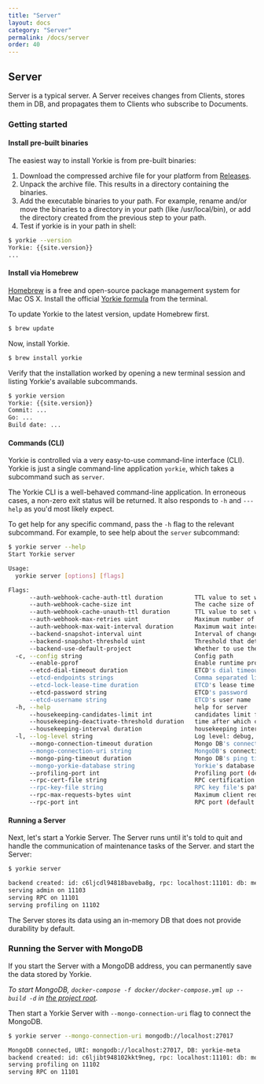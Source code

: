 ```yaml
---
title: "Server"
layout: docs
category: "Server"
permalink: /docs/server
order: 40
---
```


## Server

Server is a typical server. A Server receives changes from Clients, stores them in DB, and propagates them to Clients who subscribe to Documents.

### Getting started

#### Install pre-built binaries

The easiest way to install Yorkie is from pre-built binaries:

1. Download the compressed archive file for your platform from [Releases](https://github.com/yorkie-team/yorkie/releases).
2. Unpack the archive file. This results in a directory containing the binaries.
3. Add the executable binaries to your path. For example, rename and/or move the binaries to a directory in your path (like /usr/local/bin), or add the directory created from the previous step to your path.
4. Test if yorkie is in your path in shell:
```bash
$ yorkie --version
Yorkie: {{site.version}}
...
```

#### Install via Homebrew

[Homebrew](https://brew.sh/) is a free and open-source package management system for Mac OS X. Install the official [Yorkie formula](https://formulae.brew.sh/formula/yorkie) from the terminal.

To update Yorkie to the latest version, update Homebrew first.

```bash
$ brew update
```

Now, install Yorkie.

```bash
$ brew install yorkie
```

Verify that the installation worked by opening a new terminal session and listing Yorkie's available subcommands.

```bash
$ yorkie version
Yorkie: {{site.version}}
Commit: ...
Go: ...
Build date: ...
```

#### Commands (CLI)

Yorkie is controlled via a very easy-to-use command-line interface (CLI). Yorkie is just a single command-line application  `yorkie`, which takes a subcommand such as `server`.

The Yorkie CLI is a well-behaved command-line application. In erroneous cases, a non-zero exit status will be returned. It also responds to `-h` and `---help` as you'd most likely expect.

To get help for any specific command, pass the `-h` flag to the relevant subcommand. For example, to see help about the `server` subcommand:

```bash
$ yorkie server --help
Start Yorkie server

Usage:
  yorkie server [options] [flags]

Flags:
      --auth-webhook-cache-auth-ttl duration         TTL value to set when caching authorized webhook response. (default 10s)
      --auth-webhook-cache-size int                  The cache size of the authorization webhook. (default 5000)
      --auth-webhook-cache-unauth-ttl duration       TTL value to set when caching unauthorized webhook response. (default 10s)
      --auth-webhook-max-retries uint                Maximum number of retries for an authorization webhook. (default 10)
      --auth-webhook-max-wait-interval duration      Maximum wait interval for authorization webhook. (default 3s)
      --backend-snapshot-interval uint               Interval of changes to create a snapshot. (default 1000)
      --backend-snapshot-threshold uint              Threshold that determines if changes should be sent with snapshot when the number of changes is greater than this value. (default 500)
      --backend-use-default-project                  Whether to use the default project. Even if public key is not provided from the client, the default project will be used for the request. (default true)
  -c, --config string                                Config path
      --enable-pprof                                 Enable runtime profiling data via HTTP server.
      --etcd-dial-timeout duration                   ETCD's dial timeout (default 5s)
      --etcd-endpoints strings                       Comma separated list of etcd endpoints
      --etcd-lock-lease-time duration                ETCD's lease time for lock (default 30s)
      --etcd-password string                         ETCD's password
      --etcd-username string                         ETCD's user name
  -h, --help                                         help for server
      --housekeeping-candidates-limit int            candidates limit for a single housekeeping run (default 500)
      --housekeeping-deactivate-threshold duration   time after which clients are considered deactivate (default 168h0m0s)
      --housekeeping-interval duration               housekeeping interval between housekeeping runs (default 1m0s)
  -l, --log-level string                             Log level: debug, info, warn, error, panic, fatal (default "info")
      --mongo-connection-timeout duration            Mongo DB's connection timeout (default 5s)
      --mongo-connection-uri string                  MongoDB's connection URI
      --mongo-ping-timeout duration                  Mongo DB's ping timeout (default 5s)
      --mongo-yorkie-database string                 Yorkie's database name in MongoDB (default "yorkie-meta")
      --profiling-port int                           Profiling port (default 11102)
      --rpc-cert-file string                         RPC certification file's path
      --rpc-key-file string                          RPC key file's path
      --rpc-max-requests-bytes uint                  Maximum client request size in bytes the server will accept. (default 4194304)
      --rpc-port int                                 RPC port (default 11101)
```

#### Running a Server

Next, let's start a Yorkie Server. The Server runs until it's told to quit and handle the communication of maintenance tasks of the Server. and start the Server:

```bash
$ yorkie server

backend created: id: c6ljcdl94818baveba8g, rpc: localhost:11101: db: memory
serving admin on 11103
serving RPC on 11101
serving profiling on 11102
```

The Server stores its data using an in-memory DB that does not provide durability by default.

### Running the Server with MongoDB

If you start the Server with a MongoDB address, you can permanently save the data stored by Yorkie.

*To start MongoDB, `docker-compose -f docker/docker-compose.yml up --build -d` in [the project root](https://github.com/yorkie-team/yorkie).*

Then start a Yorkie Server with `--mongo-connection-uri` flag to connect the MongoDB.

```bash
$ yorkie server --mongo-connection-uri mongodb://localhost:27017

MongoDB connected, URI: mongodb://localhost:27017, DB: yorkie-meta
backend created: id: c6ljibt948102kkt9neg, rpc: localhost:11101: db: mongodb://localhost:27017
serving profiling on 11102
serving RPC on 11101
```

